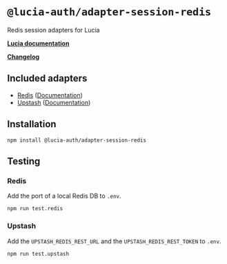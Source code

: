 # `@lucia-auth/adapter-session-redis`

Redis session adapters for Lucia

**[Lucia documentation](https://lucia-auth.com)**

**[Changelog](https://github.com/pilcrowOnPaper/lucia/blob/main/packages/session-adapter-redis/CHANGELOG.md)**

## Included adapters

- [Redis](https://redis.io) ([Documentation](https://v2.lucia-auth.com/database-adapters/redis))
- [Upstash](https://upstash.com) ([Documentation](https://v2.lucia-auth.com/database-adapters/upstash))

## Installation

```
npm install @lucia-auth/adapter-session-redis
```

## Testing

### Redis

Add the port of a local Redis DB to `.env`.

```
npm run test.redis
```

### Upstash

Add the `UPSTASH_REDIS_REST_URL` and the `UPSTASH_REDIS_REST_TOKEN` to `.env`.

```
npm run test.upstash
```
